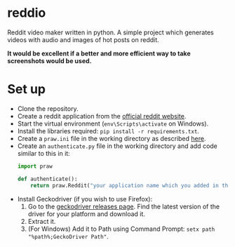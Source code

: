 # reddio
Reddit video maker written in python.
A simple project which generates videos with audio and images of hot posts on reddit.

**It would be excellent if a better and more efficient way to take screenshots would be used.**

# Set up

 - Clone the repository.
 - Create a reddit application from the [official reddit website](https://www.reddit.com/prefs/apps/).
 - Start the virtual environment (```env\Scripts\activate``` on Windows).
 - Install the libraries required: ```pip install -r requirements.txt```.
 - Create a `praw.ini` file in the working directory as described [here](https://praw.readthedocs.io/en/latest/getting_started/configuration/prawini.html).
 - Create an `authenticate.py` file in the working directory and add code similar to this in it:
    ```py
    import praw

    def authenticate():
	    return praw.Reddit("your application name which you added in the praw.ini file", user_agent="test bot")
    ```
 - Install Geckodriver (if you wish to use Firefox):
   1. Go to the [geckodriver releases page](https://github.com/mozilla/geckodriver/releases). Find the latest version of the driver for your platform and download it.
   2. Extract it.
   3. (For Windows) Add it to Path using Command Prompt: ```setx path "%path%;GeckoDriver Path"```.
